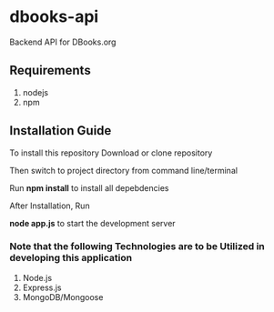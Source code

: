 # dbooks-api
Backend API for DBooks.org

## Requirements
1. nodejs
2. npm

## Installation Guide
To install this repository
Download or clone repository

Then switch to project directory from command line/terminal

Run
**npm install** to install all depebdencies

After Installation, Run

**node app.js** to start the development server

### Note that the following Technologies are to be Utilized in developing this application

1. Node.js
2. Express.js
3. MongoDB/Mongoose
